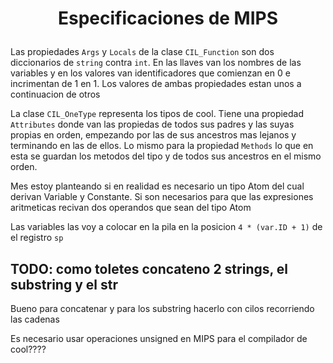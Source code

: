 # <p align="center">Especificaciones de MIPS

Las propiedades `Args` y `Locals` de la clase `CIL_Function` son dos diccionarios de `string` contra `int`. En las llaves van los nombres de las variables y en los valores van identificadores que comienzan en 0 e incrimentan de 1 en 1.
Los valores de ambas propiedades estan unos a continuacion de otros

La clase `CIL_OneType` representa los tipos de cool. Tiene una propiedad `Attributes` donde van las propiedas de todos sus padres y las suyas propias en orden, empezando por las de sus ancestros mas lejanos y terminando en las de ellos. Lo mismo para la propiedad `Methods` lo que en esta se guardan los metodos del tipo y de todos sus ancestros en el mismo orden.

Mes estoy planteando si en realidad es necesario un tipo Atom del cual derivan Variable y Constante. Si son necesarios para que las expresiones aritmeticas recivan dos operandos que sean del tipo Atom

Las variables las voy a colocar en la pila en la posicion `4 * (var.ID + 1)` de el registro `sp`

## TODO: como toletes concateno 2 strings, el substring y el str

Bueno para concatenar y para los substring hacerlo con cilos recorriendo las cadenas

Es necesario usar operaciones unsigned en MIPS para el compilador de cool????